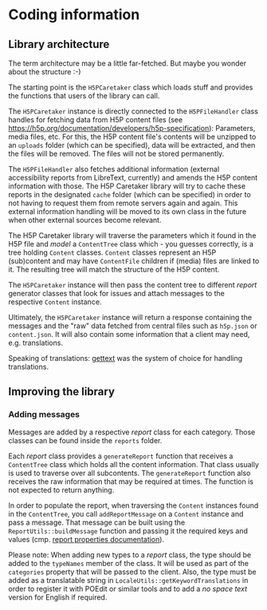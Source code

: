 # Coding information

## Library architecture
The term architecture may be a little far-fetched. But maybe you wonder about the structure :-)

The starting point is the `H5PCaretaker` class which loads stuff and provides the functions that users of the library can call.

The `H5PCaretaker` instance is directly connected to the `H5PFileHandler` class handles for fetching data from H5P content files (see https://h5p.org/documentation/developers/h5p-specification): Parameters, media files, etc. For this, the H5P content file's contents will be unzipped to an `uploads` folder (which can be specified), data will be extracted, and then the files will be removed. The files will not be stored permanently.

The `H5PFileHandler` also fetches additional information (external accessibility reports from LibreText, currently) and amends the H5P content information with those. The H5P Caretaker library will try to cache these reports in the designated `cache` folder (which can be specified) in order to not having to request them from remote servers again and again. This external information handling will be moved to its own class in the future when other external sources become relevant.

The H5P Caretaker library will traverse the parameters which it found in the H5P file and _model_ a `ContentTree` class which - you guesses correctly, is a tree holding `Content` classes. `Content` classes represent an H5P (sub)content and may have `ContentFile` children if (media) files are linked to it. The resulting tree will match the structure of the H5P content.

The `H5PCaretaker` instance will then pass the content tree to different _report_ generator classes that look for issues and attach messages to the respective `Content` instance.

Ultimately, the `H5PCaretaker` instance will return a response containing the messages and the "raw" data fetched from central files such as `h5p.json` or `content.json`. It will also contain some information that a client may need, e.g. translations.

Speaking of translations: [gettext](https://www.gnu.org/software/gettext/) was the system of choice for handling translations.

## Improving the library

### Adding messages
Messages are added by a respective _report_ class for each category. Those classes can be found inside the `reports` folder.

Each _report_ class provides a `generateReport` function that receives a `ContentTree` class which holds all the content information. That class usually is used to traverse over all subcontents. The `generateReport` function also receives the raw information that may be required at times. The function is not expected to return anything.

In order to populate the report, when traversing the `Content` instances found in the `ContentTree`, you call `addReportMessage` on a `Content` instance and pass a message. That message can be built using 
the `ReportUtils::buildMessage` function and passing it the required keys and values (cmp. [report properties documentation](docs/report-properties.md#messages)).

Please note: When adding new types to a _report_ class, the type should be added to the `typeNames` member of the class. It will be used as part of the `categories` property that will be passed to the client. Also, the type must be added as a translatable string in `LocaleUtils::getKeywordTranslations` in order to register it with POEdit or similar tools and to add a _no space text_ version for English if required.
